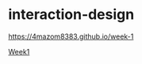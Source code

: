 # interaction-design

https://4mazom8383.github.io/week-1     


[Week1](https://4mazom8383.github.io/week-1)

